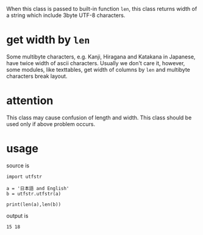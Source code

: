 When this class is passed to built-in function `len`, this class returns width
of a string which include 3byte UTF-8 characters.

# get width by `len`

Some multibyte characters, e.g. Kanji, Hiragana and Katakana in Japanese, have
twice width of ascii characters.
Usually we don't care it, however, some modules, like texttables, get width of
columns by `len` and multibyte characters break layout.

# attention

This class may cause confusion of length and width.
This class should be used only if above problem occurs.

# usage

source is

```
import utfstr

a = '日本語 and English'
b = utfstr.utfstr(a)

print(len(a),len(b))
```

output is

```15 18```
